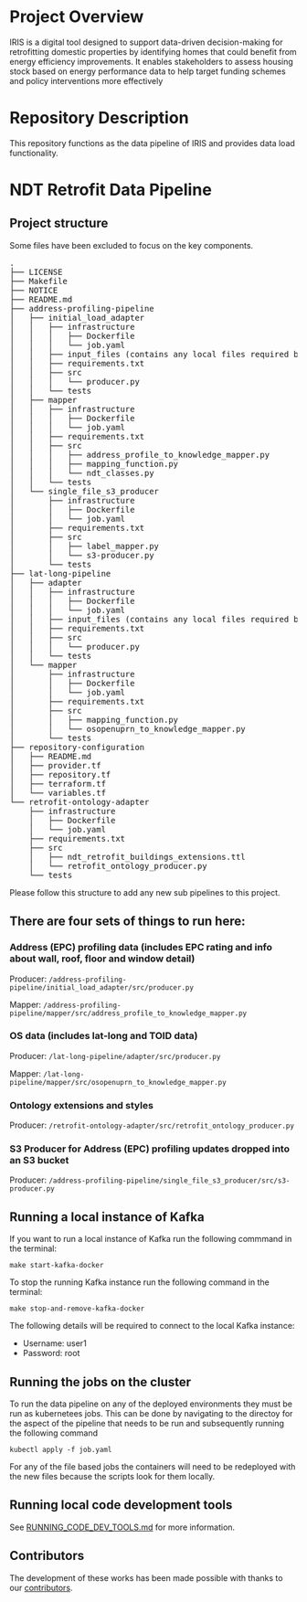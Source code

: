 # Project Overview

IRIS is a digital tool designed to support data-driven decision-making for retrofitting domestic properties by identifying homes that could benefit from energy efficiency improvements. It enables stakeholders to assess housing stock based on energy performance data to help target funding schemes and policy interventions more effectively

# Repository Description

This repository functions as the data pipeline of IRIS and provides data load functionality.

# NDT Retrofit Data Pipeline

## Project structure

Some files have been excluded to focus on the key components. 

<pre>
.
├── LICENSE
├── Makefile
├── NOTICE
├── README.md
├── address-profiling-pipeline
│   ├── initial_load_adapter
│   │   ├── infrastructure
│   │   │   ├── Dockerfile
│   │   │   └── job.yaml
│   │   ├── input_files (contains any local files required by the adapters)
│   │   ├── requirements.txt
│   │   ├── src
│   │   │   └── producer.py
│   │   └── tests
│   ├── mapper
│   │   ├── infrastructure
│   │   │   ├── Dockerfile
│   │   │   └── job.yaml
│   │   ├── requirements.txt
│   │   ├── src
│   │   │   ├── address_profile_to_knowledge_mapper.py
│   │   │   ├── mapping_function.py
│   │   │   └── ndt_classes.py
│   │   └── tests
│   └── single_file_s3_producer
│       ├── infrastructure
│       │   ├── Dockerfile
│       │   └── job.yaml
│       ├── requirements.txt
│       ├── src
│       │   ├── label_mapper.py
│       │   └── s3-producer.py
│       └── tests
├── lat-long-pipeline
│   ├── adapter
│   │   ├── infrastructure
│   │   │   ├── Dockerfile
│   │   │   └── job.yaml
│   │   ├── input_files (contains any local files required by the adapters)
│   │   ├── requirements.txt
│   │   ├── src
│   │   │   └── producer.py
│   │   └── tests
│   └── mapper
│       ├── infrastructure
│       │   ├── Dockerfile
│       │   └── job.yaml
│       ├── requirements.txt
│       ├── src
│       │   ├── mapping_function.py
│       │   └── osopenuprn_to_knowledge_mapper.py
│       └── tests
├── repository-configuration
│   ├── README.md
│   ├── provider.tf
│   ├── repository.tf
│   ├── terraform.tf
│   └── variables.tf
└── retrofit-ontology-adapter
    ├── infrastructure
    │   ├── Dockerfile
    │   └── job.yaml
    ├── requirements.txt
    ├── src
    │   ├── ndt_retrofit_buildings_extensions.ttl
    │   └── retrofit_ontology_producer.py
    └── tests</pre>

Please follow this structure to add any new sub pipelines to this project.

## There are four sets of things to run here:
### Address (EPC) profiling data (includes EPC rating and info about wall, roof, floor and window detail)
Producer: ```/address-profiling-pipeline/initial_load_adapter/src/producer.py```

Mapper: ```/address-profiling-pipeline/mapper/src/address_profile_to_knowledge_mapper.py```

### OS data (includes lat-long and TOID data)
Producer: ```/lat-long-pipeline/adapter/src/producer.py```

Mapper: ```/lat-long-pipeline/mapper/src/osopenuprn_to_knowledge_mapper.py```

### Ontology extensions and styles
Producer: ```/retrofit-ontology-adapter/src/retrofit_ontology_producer.py```

### S3 Producer for Address (EPC) profiling updates dropped into an S3 bucket
Producer: ```/address-profiling-pipeline/single_file_s3_producer/src/s3-producer.py```

## Running a local instance of Kafka

If you want to run a local instance of Kafka run the following commmand in the terminal:

```
make start-kafka-docker
```

To stop the running Kafka instance run the following command in the terminal:

```
make stop-and-remove-kafka-docker
```
The following details will be required to connect to the local Kafka instance:

  - Username: user1
  - Password: root

## Running the jobs on the cluster

To run the data pipeline on any of the deployed environments they must be run as kubernetees jobs.
This can be done by navigating to the directoy for the aspect of the pipeline that needs to be run and subsequently running the following command

```
kubectl apply -f job.yaml
```

For any of the file based jobs the containers will need to be redeployed with the new files because the scripts look for them locally.

## Running local code development tools

See [RUNNING_CODE_DEV_TOOLS.md](./developer_docs/RUNNING_CODE_DEV_TOOLS.md) for more information.

## Contributors
The development of these works has been made possible with thanks to our [contributors](https://github.com/National-Digital-Twin/IRIS-data-pipeline/graphs/contributors).